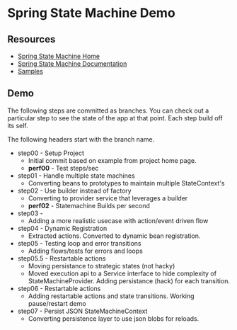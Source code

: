 # Spring State Machine Demo 

## Resources

- [Spring State Machine Home](https://projects.spring.io/spring-statemachine/)
- [Spring State Machine Documentation](http://docs.spring.io/spring-statemachine/docs/1.2.1.RELEASE/reference/htmlsingle/)
- [Samples](https://github.com/spring-projects/spring-statemachine/tree/master/spring-statemachine-samples)

## Demo

The following steps are committed as branches. You can check out a particular step to see
the state of the app at that point. Each step build off its self.

The following headers start with the branch name.

- step00 - Setup Project
  - Initial commit based on example from project home page.
  - **perf00** - Test steps/sec
- step01 - Handle multiple state machines
  - Converting beans to prototypes to maintain multiple StateContext's
- step02 - Use builder instead of factory
  - Converting to provider service that leverages a builder
  - **perf02** - Statemachine Builds per second
- step03 - 
  - Adding a more realistic usecase with action/event driven flow
- step04 - Dynamic Registration
  - Extracted actions. Converted to dynamic bean registration.
- step05 - Testing loop and error transitions
  - Adding flows/tests for errors and loops
- step05.5 - Restartable actions
  - Moving persistance to strategic states (not hacky)
  - Moved execution api to a Service interface to hide complexity of StateMachineProvider. Adding persistance (hack) for each transition.
- step06 - Restartable actions
  - Adding restartable actions and state transitions. Working pause/restart demo
- step07 - Persist JSON StateMachineContext
  - Converting persistence layer to use json blobs for reloads.